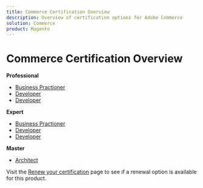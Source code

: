 ```yaml
---
title: Commerce Certification Overview
description: Overview of certification options for Adobe Commerce
solution: Commerce
product: Magento
---
```

# Commerce Certification Overview

**Professional**

* [Business Practioner](/help/certifications/ac/ac-p-business.md) <!--AD0-E712-->
* [Developer](/help/certifications/ac/ac-p-developer.md) <!--AD0-E717-->
* [Developer](/help/certifications/ac/ac-p-fedeveloper.md) <!--AD0-E719-->

**Expert**

* [Business Practioner](/help/certifications/ac/ac-e-business.md) <!--AD0-E708-->
* [Developer](/help/certifications/ac/ac-e-developer.md) <!--AD0-E716-->
* [Developer](/help/certifications/ac/ac-e-fedeveloper.md) <!--AD0-E710-->

**Master**

* [Architect](/help/certifications/ac/ac-m-architect.md) <!--AD0-E718-->

Visit the [Renew your certification](/help/certifications/renew.md) page to see if a renewal option is available for this product.
